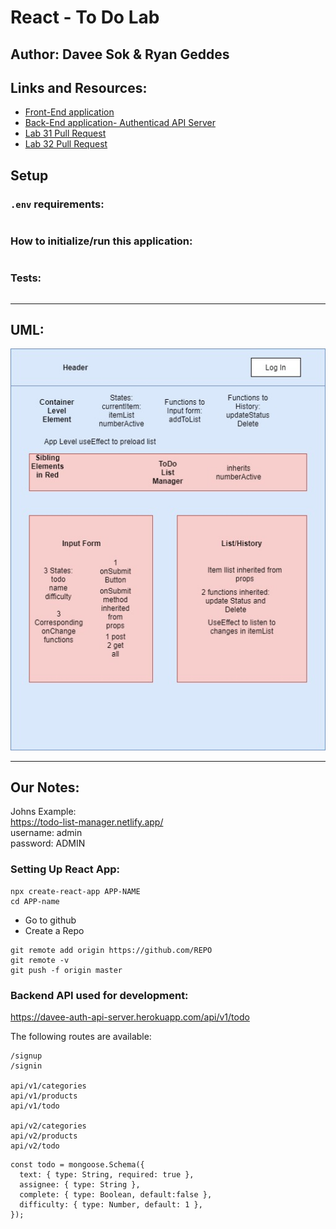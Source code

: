 # React - To Do Lab

## Author: Davee Sok & Ryan Geddes

## Links and Resources:

<!-- - [ci/cd](http://xyz.com) (GitHub Actions) -->

- [Front-End application](https://agitated-sinoussi-efbc73.netlify.app/)
- [Back-End application- Authenticad API Server](https://davee-auth-api-server.herokuapp.com/api/v1/todo)
- [Lab 31 Pull Request](https://github.com/ryangeddes-401-advanced-javascript/react-todo/pull/2)
- [Lab 32 Pull Request](https://github.com/ryangeddes-401-advanced-javascript/react-todo/pull/5)

## Setup

### `.env` requirements:

<!-- i.e.
- `PORT` - Port Number
- `MONGODB_URI` - URL to the running mongo instance/db -->

```

```

### How to initialize/run this application:

<!-- - e.g. `npm start` -->

```

```

### Tests:

<!-- - How to run tests?
- Any tests of note?
- Describe any tests that you did not complete, skipped, etc -->

```

```

<hr>

## UML:

![Our UML](uml.jpg)

<hr>

## Our Notes:

Johns Example:  
https://todo-list-manager.netlify.app/  
username: admin  
password: ADMIN

### Setting Up React App:

```
npx create-react-app APP-NAME
cd APP-name
```

- Go to github
- Create a Repo

```
git remote add origin https://github.com/REPO
git remote -v
git push -f origin master
```

### Backend API used for development:

https://davee-auth-api-server.herokuapp.com/api/v1/todo

The following routes are available:

```
/signup
/signin

api/v1/categories
api/v1/products
api/v1/todo

api/v2/categories
api/v2/products
api/v2/todo
```

```
const todo = mongoose.Schema({
  text: { type: String, required: true },
  assignee: { type: String },
  complete: { type: Boolean, default:false },
  difficulty: { type: Number, default: 1 },
});
```

